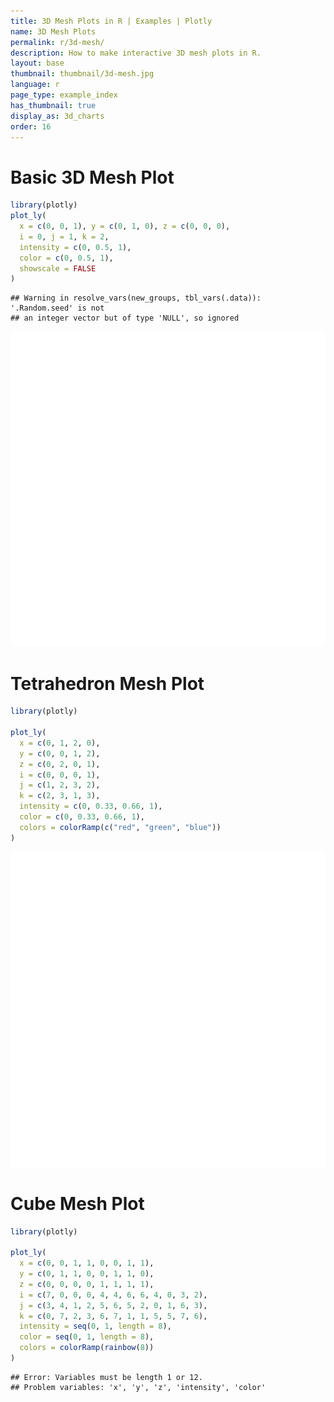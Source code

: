 ```yaml
---
title: 3D Mesh Plots in R | Examples | Plotly
name: 3D Mesh Plots
permalink: r/3d-mesh/
description: How to make interactive 3D mesh plots in R.
layout: base
thumbnail: thumbnail/3d-mesh.jpg
language: r
page_type: example_index
has_thumbnail: true
display_as: 3d_charts
order: 16
---
```




# Basic 3D Mesh Plot


```r
library(plotly)
plot_ly(
  x = c(0, 0, 1), y = c(0, 1, 0), z = c(0, 0, 0),
  i = 0, j = 1, k = 2,
  intensity = c(0, 0.5, 1), 
  color = c(0, 0.5, 1),
  showscale = FALSE
)
```

```
## Warning in resolve_vars(new_groups, tbl_vars(.data)): '.Random.seed' is not
## an integer vector but of type 'NULL', so ignored
```

![plot of chunk unnamed-chunk-2](figure/unnamed-chunk-2-1.png)



# Tetrahedron Mesh Plot


```r
library(plotly)

plot_ly(
  x = c(0, 1, 2, 0),
  y = c(0, 0, 1, 2),
  z = c(0, 2, 0, 1),
  i = c(0, 0, 0, 1),
  j = c(1, 2, 3, 2),
  k = c(2, 3, 1, 3),
  intensity = c(0, 0.33, 0.66, 1),
  color = c(0, 0.33, 0.66, 1),
  colors = colorRamp(c("red", "green", "blue"))
)
```

![plot of chunk unnamed-chunk-4](figure/unnamed-chunk-4-1.png)



# Cube Mesh Plot


```r
library(plotly)

plot_ly(
  x = c(0, 0, 1, 1, 0, 0, 1, 1),
  y = c(0, 1, 1, 0, 0, 1, 1, 0),
  z = c(0, 0, 0, 0, 1, 1, 1, 1),
  i = c(7, 0, 0, 0, 4, 4, 6, 6, 4, 0, 3, 2),
  j = c(3, 4, 1, 2, 5, 6, 5, 2, 0, 1, 6, 3),
  k = c(0, 7, 2, 3, 6, 7, 1, 1, 5, 5, 7, 6),
  intensity = seq(0, 1, length = 8),
  color = seq(0, 1, length = 8),
  colors = colorRamp(rainbow(8))
)
```

```
## Error: Variables must be length 1 or 12.
## Problem variables: 'x', 'y', 'z', 'intensity', 'color'
```


